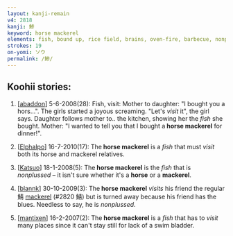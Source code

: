 ```yaml
---
layout: kanji-remain
v4: 2818
kanji: 鯵
keyword: horse mackerel
elements: fish, bound up, rice field, brains, oven-fire, barbecue, nonplussed, visit, elbow, large, St. Bernard, shape
strokes: 19
on-yomi: ソウ
permalink: /鯵/
---
```


## Koohii stories: 

1) [<a href="http://kanji.koohii.com/profile/abaddon">abaddon</a>] 5-6-2008(28): Fish, visit: Mother to daughter: &quot;I bought you a hors...&quot;. The girls started a joyous screaming. &quot;Let&#039;s <em>visit</em> it&quot;, the girl says. Daughter follows mother to.. the kitchen, showing her the <em>fish</em> she bought. Mother: &quot;I wanted to tell you that I bought a<strong> horse mackerel</strong> for dinner!&quot;.

2) [<a href="http://kanji.koohii.com/profile/Elphalpo">Elphalpo</a>] 16-7-2010(17): The<strong> horse mackerel</strong> is a <em>fish</em> that must <em>visit</em> both its horse and mackerel relatives.

3) [<a href="http://kanji.koohii.com/profile/Katsuo">Katsuo</a>] 18-1-2008(5): The<strong> horse mackerel</strong> is the <em>fish</em> that is <em>nonplussed</em> – it isn&#039;t sure whether it&#039;s a <strong>horse</strong> or a <strong>mackerel</strong>.

4) [<a href="http://kanji.koohii.com/profile/blannk">blannk</a>] 30-10-2009(3): The<strong> horse mackerel</strong> <em>visits</em> his friend the regular 鯖 <a href="../v4/2820.html">mackerel</a> (#2820 鯖) but is turned away because his friend has the blues. Needless to say, he is <em>nonplussed</em>.

5) [<a href="http://kanji.koohii.com/profile/mantixen">mantixen</a>] 16-2-2007(2): The<strong> horse mackerel</strong> is a <em>fish</em> that has to <em>visit</em> many places since it can&#039;t stay still for lack of a swim bladder.


